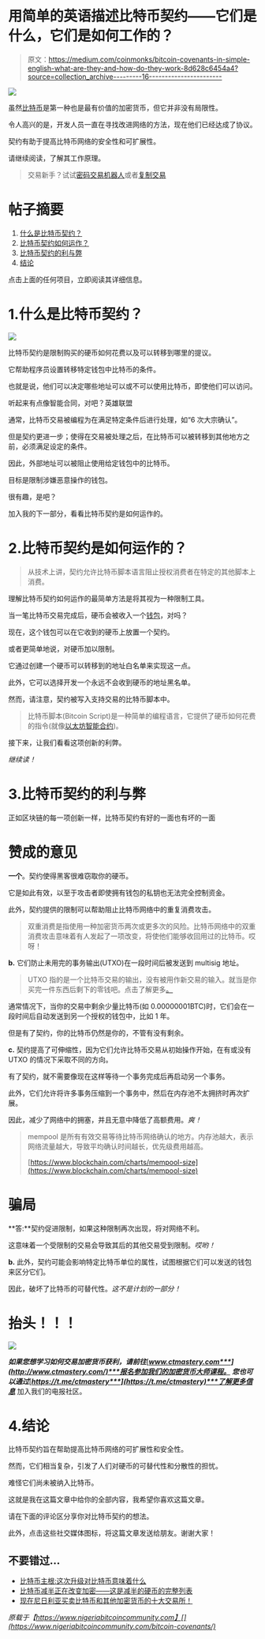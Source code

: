 # 用简单的英语描述比特币契约——它们是什么，它们是如何工作的？

> 原文：<https://medium.com/coinmonks/bitcoin-covenants-in-simple-english-what-are-they-and-how-do-they-work-8d628c6454a4?source=collection_archive---------16----------------------->

![](img/2a7118904ac6f7caeebc7801f3f9a2e1.png)

虽然[比特币](https://www.nigeriabitcoincommunity.com/what-is-bitcoin/)是第一种也是最有价值的加密货币，但它并非没有局限性。

令人高兴的是，开发人员一直在寻找改进网络的方法，现在他们已经达成了协议。

契约有助于提高比特币网络的安全性和可扩展性。

请继续阅读，了解其工作原理。

> 交易新手？试试[密码交易机器人](/coinmonks/crypto-trading-bot-c2ffce8acb2a)或者[复制交易](/coinmonks/top-10-crypto-copy-trading-platforms-for-beginners-d0c37c7d698c)

# 帖子摘要

1.  [什么是比特币契约？](#12f4)
2.  [比特币契约如何运作？](#d77b)
3.  [比特币契约的利与弊](#3b15)
4.  [结论](#ccce)

点击上面的任何项目，立即阅读其详细信息。

# 1.什么是比特币契约？

![](img/31b8a6dc40e39209faed0e2cc5eff304.png)

比特币契约是限制购买的硬币如何花费以及可以转移到哪里的提议。

它帮助程序员设置转移特定钱包中比特币的条件。

也就是说，他们可以决定哪些地址可以或不可以使用比特币，即使他们可以访问。

听起来有点像智能合同，对吧？英雄联盟

通常，比特币交易被编程为在满足特定条件后进行处理，如“6 次大宗确认”。

但是契约更进一步；使得在交易被处理之后，在比特币可以被转移到其他地方之前，必须满足设定的条件。

因此，外部地址可以被阻止使用给定钱包中的比特币。

目标是限制涉嫌恶意操作的钱包。

很有趣，是吧？

加入我的下一部分，看看比特币契约是如何运作的。

# 2.比特币契约是如何运作的？

> 从技术上讲，契约允许比特币脚本语言阻止授权消费者在特定的其他脚本上消费。

理解比特币契约如何运作的最简单方法是将其视为一种限制工具。

当一笔比特币交易完成后，硬币会被收入一个[钱包](https://www.nigeriabitcoincommunity.com/high-interest-wallets/)，对吗？

现在，这个钱包可以在它收到的硬币上放置一个契约。

或者更简单地说，对硬币加以限制。

它通过创建一个硬币可以转移到的地址白名单来实现这一点。

此外，它可以选择开发一个永远不会收到硬币的地址黑名单。

然而，请注意，契约被写入支持交易的比特币脚本中。

> 比特币脚本(Bitcoin Script)是一种简单的编程语言，它提供了硬币如何花费的指令(就像[以太坊智能合约](https://www.nigeriabitcoincommunity.com/ethereum-smart-contract/))。

接下来，让我们看看这项创新的利弊。

*继续读！*

# 3.比特币契约的利与弊

正如区块链的每一项创新一样，比特币契约有好的一面也有坏的一面

# 赞成的意见

**一个**。契约使得黑客很难窃取你的硬币。

它是如此有效，以至于攻击者即使拥有钱包的私钥也无法完全控制资金。

此外，契约提供的限制可以帮助阻止比特币网络中的重复消费攻击。

> 双重消费是指使用一种加密货币两次或更多次的风险。比特币网络中的双重消费攻击意味着有人发起了一项改变，将使他们能够收回用过的比特币。哎呀！

**b.** 它们防止未用完的事务输出(UTXO)在一段时间后被发送到 multisig 地址。

> UTXO 指的是一个比特币交易的输出，没有被用作新交易的输入。就当是你买完一件东西后剩下的零钱吧。点击了解更多[。](https://coinmarketcap.com/alexandria/glossary/unspent-transaction-output)

通常情况下，当你的交易中剩余少量比特币(如 0.00000001BTC)时，它们会在一段时间后自动发送到另一个授权的钱包中，比如 1 年。

但是有了契约，你的比特币仍然是你的，不管有没有剩余。

**c.** 契约提高了可伸缩性，因为它们允许比特币交易从初始操作开始，在有或没有 UTXO 的情况下采取不同的方向。

有了契约，就不需要像现在这样等待一个事务完成后再启动另一个事务。

此外，它们允许将许多事务压缩到一个事务中，然后在内存池不太拥挤时再次扩展。

因此，减少了网络中的拥塞，并且无意中降低了高额费用。*爽！*

> mempool 是所有有效交易等待比特币网络确认的地方。内存池越大，表示网络流量越大，导致平均确认时间越长，优先级费用越高。
> 
> [https://www.blockchain.com/charts/mempool-size](https://www.blockchain.com/charts/mempool-size)

# 骗局

**答:**契约促进限制，如果这种限制再次出现，将对网络不利。

这意味着一个受限制的交易会导致其后的其他交易受到限制。*哎哟！*

**b.** 此外，契约可能会影响特定比特币单位的属性，试图根据它们可以发送的钱包来区分它们。

因此，破坏了比特币的可替代性。*这不是计划的一部分！*

# 抬头！！！

![](img/8a26e2a3d642b9064f884205add4c14c.png)

***如果您想学习如何交易加密货币获利，请前往***[***www.ctmastery.com***](http://www.ctmastery.com/)***报名参加我们的加密货币大师课程。***
***您也可以通过***[***https://t.me/ctmastery***](https://t.me/ctmastery)***了解更多信息*** 加入我们的电报社区。

# 4.结论

比特币契约旨在帮助提高比特币网络的可扩展性和安全性。

然而，它们相当复杂，引发了人们对硬币的可替代性和分散性的担忧。

难怪它们尚未被纳入比特币。

这就是我在这篇文章中给你的全部内容，我希望你喜欢这篇文章。

请在下面的评论区分享你对比特币契约的想法。

此外，点击这些社交媒体图标，将这篇文章发送给朋友。谢谢大家！

## 不要错过…

*   [比特币主根:这次升级对比特币意味着什么](https://www.nigeriabitcoincommunity.com/bitcoin-taproot/)
*   [比特币减半正在改变加密——这是减半的硬币的完整列表](https://www.nigeriabitcoincommunity.com/coins-that-halve/)
*   [现在尼日利亚买卖比特币和其他加密货币的十大交易所！](https://www.nigeriabitcoincommunity.com/top-exchanges-nigeria/)

*原载于【https://www.nigeriabitcoincommunity.com】[](https://www.nigeriabitcoincommunity.com/bitcoin-covenants/)*